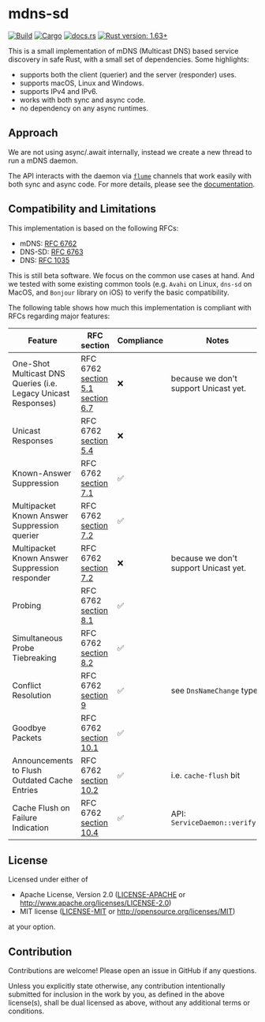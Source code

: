 # mdns-sd

[![Build](https://github.com/keepsimple1/mdns-sd/actions/workflows/build.yml/badge.svg)](https://github.com/keepsimple1/mdns-sd/actions)
[![Cargo](https://img.shields.io/crates/v/mdns-sd.svg)](https://crates.io/crates/mdns-sd)
[![docs.rs](https://img.shields.io/docsrs/mdns-sd)](https://docs.rs/mdns-sd/latest/mdns_sd/)
[![Rust version: 1.63+](https://img.shields.io/badge/rust%20version-1.63+-orange)](https://blog.rust-lang.org/2022/08/11/Rust-1.63.0.html)

This is a small implementation of mDNS (Multicast DNS) based service discovery in safe Rust, with a small set of dependencies. Some highlights:

- supports both the client (querier) and the server (responder) uses.
- supports macOS, Linux and Windows.
- supports IPv4 and IPv6.
- works with both sync and async code.
- no dependency on any async runtimes.

## Approach

We are not using async/.await internally, instead we create a new thread to run a mDNS daemon.

The API interacts with the daemon via [`flume`](https://crates.io/crates/flume) channels that work easily with both sync and async code. For more details, please see the [documentation](https://docs.rs/mdns-sd).

## Compatibility and Limitations

This implementation is based on the following RFCs:
- mDNS:   [RFC 6762](https://tools.ietf.org/html/rfc6762)
- DNS-SD: [RFC 6763](https://tools.ietf.org/html/rfc6763)
- DNS:    [RFC 1035](https://tools.ietf.org/html/rfc1035)

This is still beta software. We focus on the common use cases at hand. And we tested with some existing common tools (e.g. `Avahi` on Linux, `dns-sd` on MacOS, and `Bonjour` library on iOS) to verify the basic compatibility.

The following table shows how much this implementation is compliant with RFCs regarding major features:

| Feature | RFC section | Compliance | Notes |
| ------- | ----------- | ---------- | ----- |
| One-Shot Multicast DNS Queries (i.e. Legacy Unicast Responses) | RFC 6762 [section 5.1][ref1] [section 6.7][ref9] | ❌ | because we don't support Unicast yet. |
| Unicast Responses | RFC 6762 [section 5.4][ref2] | ❌ |
| Known-Answer Suppression | RFC 6762 [section 7.1][ref3] | ✅ |
| Multipacket Known Answer Suppression querier | RFC 6762 [section 7.2][ref4] | ✅ |
| Multipacket Known Answer Suppression responder | RFC 6762 [section 7.2][ref4] | ❌ | because we don't support Unicast yet. |
| Probing | RFC 6762 [section 8.1][ref5] | ✅ |
| Simultaneous Probe Tiebreaking | RFC 6762 [section 8.2][ref6] | ✅ |
| Conflict Resolution | RFC 6762 [section 9][ref7] | ✅ | see `DnsNameChange` type |
| Goodbye Packets | RFC 6762 [section 10.1][ref10] | ✅ |
| Announcements to Flush Outdated Cache Entries | RFC 6762 [section 10.2][ref11] | ✅ | i.e. `cache-flush` bit |
| Cache Flush on Failure Indication | RFC 6762 [section 10.4][ref8] | ✅ | API: `ServiceDaemon::verify()` |

[ref1]: https://datatracker.ietf.org/doc/html/rfc6762#section-5.1
[ref2]: https://datatracker.ietf.org/doc/html/rfc6762#section-5.4
[ref3]: https://datatracker.ietf.org/doc/html/rfc6762#section-7.1
[ref4]: https://datatracker.ietf.org/doc/html/rfc6762#section-7.2
[ref5]: https://datatracker.ietf.org/doc/html/rfc6762#section-8.1
[ref6]: https://datatracker.ietf.org/doc/html/rfc6762#section-8.2
[ref7]: https://datatracker.ietf.org/doc/html/rfc6762#section-9
[ref8]: https://datatracker.ietf.org/doc/html/rfc6762#section-10.4
[ref9]: https://datatracker.ietf.org/doc/html/rfc6762#section-6.7
[ref10]: https://datatracker.ietf.org/doc/html/rfc6762#section-10.1
[ref11]: https://datatracker.ietf.org/doc/html/rfc6762#section-10.2

## License

Licensed under either of

 * Apache License, Version 2.0 ([LICENSE-APACHE](LICENSE-APACHE) or http://www.apache.org/licenses/LICENSE-2.0)
 * MIT license ([LICENSE-MIT](LICENSE-MIT) or http://opensource.org/licenses/MIT)

at your option.

## Contribution

Contributions are welcome! Please open an issue in GitHub if any questions.

Unless you explicitly state otherwise, any contribution intentionally submitted
for inclusion in the work by you, as defined in the above license(s), shall be
dual licensed as above, without any additional terms or conditions.

